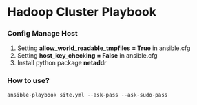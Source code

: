 # Hadoop Cluster Playbook

### Config Manage Host  

1. Setting **allow_world_readable_tmpfiles = True** in ansible.cfg  
2. Setting **host_key_checking = False** in ansible.cfg  
3. Install python package **netaddr**  

### How to use?

	ansible-playbook site.yml --ask-pass --ask-sudo-pass  


